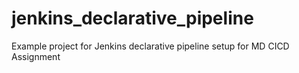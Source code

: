 # jenkins_declarative_pipeline
Example project for Jenkins declarative pipeline setup for MD CICD Assignment
